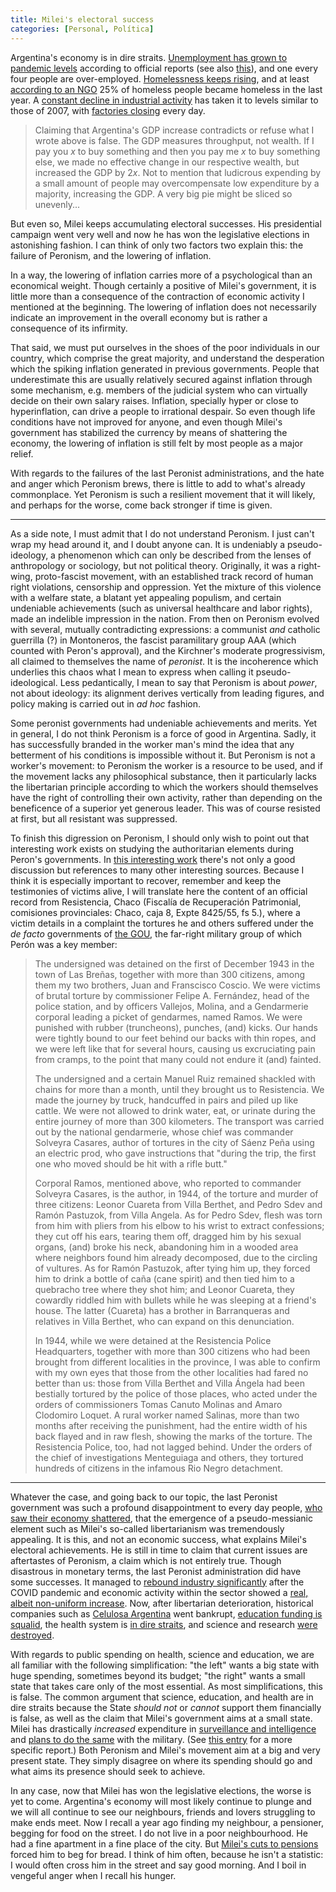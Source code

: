 ```yaml
---
title: Milei's electoral success
categories: [Personal, Política]
---
```


Argentina's economy is in dire straits. [Unemployment has grown to pandemic
levels](https://buenosairesherald.com/economics/unemployment-in-argentina-rises-to-7-9-the-highest-in-four-years)
according to official reports (see also
[this](https://www.batimes.com.ar/news/economy/economic-pick-up-fails-to-filter-through-to-argentinas-job-market.phtml#:~:text=Argentina%27s%20manufacturing%20industry%20also%20showed%20a%20significant%20decline%20%E2%80%93%204%2C162%20less%20jobs%20in%20March%20while%20there%20were%202%2C088%20less%20workers%20in%20agriculture%2C%20livestock%2C%20hunting%20and%20forestry%20and%201%2C185%20less%20in%20education.)),
and one every four people are over-employed. [Homelessness keeps
rising](https://www.reuters.com/world/americas/winter-deepens-misery-argentinas-poor-following-mileis-financial-cuts-2024-06-05/),
and at least [according to an
NGO](https://www.batimes.com.ar/news/argentina/quarter-of-rough-sleepers-in-buenos-aires-city-have-been-on-streets-for-less-than-year.phtml)
25% of homeless people became homeless in the last year. A [constant decline in
industrial
activity](https://www.plenglish.com/news/2025/08/18/argentine-industry-accumulates-four-months-of-decline/)
has taken it to levels similar to those of 2007, with [factories
closing](https://www.wsj.com/world/americas/argentina-is-losing-faith-in-mileis-free-market-revolution-9475ba42?gaa_at=eafs&gaa_n=ASWzDAiVd23n-aagDkO0_iZplWiCwK1tJds1QJDYm5btjrQUty5CRgQBxRwWDMx812I%3D&gaa_ts=68e04c0b&gaa_sig=LQ4yzqi4vT1PrrgyA6_fHONGxzSrvUX8UHyVVZ5tnqD8Z3K0yzIBZpmWeDdSlIPolnATI1blqqRcOV-wM1QBlA%3D%3D)
every day. 

> Claiming that Argentina's GDP increase contradicts or refuse what I wrote
> above is false. The GDP measures throughput, not wealth. If I pay you $x$ to
> buy something and then you pay me $x$ to buy something else, we made no
> effective change in our respective wealth, but increased the GDP by $2x$. Not
> to mention that ludicrous expending by a small amount of people may
> overcompensate low expenditure by a majority, increasing the GDP. A very big
> pie might be sliced so unevenly...


But even so, Milei keeps accumulating electoral successes. His presidential
campaign went very well and now he has won the legislative elections in
astonishing fashion. I can think of only two factors two explain this: the
failure of Peronism, and the lowering of inflation. 

In a way, the lowering of inflation carries more of a psychological than an
economical weight. Though certainly a positive of Milei's government, it is
little more than a consequence of the contraction of economic activity I
mentioned at the beginning. The lowering of inflation does not necessarily
indicate an improvement in the overall economy but is rather a consequence of
its infirmity. 

That said, we must put ourselves in the shoes of the poor individuals in our
country, which comprise the great majority, and understand the desperation which
the spiking inflation generated in previous governments. People that
underestimate this are usually relatively secured against inflation through some
mechanism, e.g. members of the judicial system who can virtually decide on their
own salary raises. Inflation, specially hyper or close to hyperinflation, can
drive a people to irrational despair. So even though life conditions have not
improved for anyone, and even though Milei's government has stabilized the
currency by means of shattering the economy, the lowering of inflation is still
felt by most people as a major relief.

With regards to the failures of the last Peronist administrations, and the hate
and anger which Peronism brews, there is little to add to what's already
commonplace. Yet Peronism is such a resilient movement that it will likely, and
perhaps for the worse, come back stronger if time is given.

---

As a side note, I must admit that I do not understand Peronism. I just can't
wrap my head around it, and I doubt anyone can. It is undeniably a
pseudo-ideology, a phenomenon which can only be described from the lenses of
anthropology or sociology, but not political theory. Originally, it was a
right-wing, proto-fascist movement, with an established track record of human
right violations, censorship and oppression. Yet the mixture of this violence
with a welfare state, a blatant yet appealing populism, and certain undeniable
achievements (such as universal healthcare and labor rights), made an indelible
impression in the nation. From then on Peronism evolved with several, mutually
contradicting expressions: a communist *and* catholic guerrilla (?) in
Montoneros, the fascist paramilitary group AAA (which counted with Peron's
approval), and the Kirchner's moderate progressivism, all claimed to themselves
the name of *peronist*. It is the incoherence which underlies this chaos what I
mean to express when calling it pseudo-ideological. Less pedantically, I mean to
say that Peronism is about *power*, not about ideology: its alignment derives
vertically from leading figures, and policy making is carried out in *ad hoc*
fashion.

Some peronist governments had undeniable achievements and merits. Yet in
general, I do not think Peronism is a force of good in Argentina. Sadly, it has
successfully branded in the worker man's mind the idea that any betterment of
his conditions is impossible without it. But Peronism is not a worker's
movement: to Peronism the worker is a resource to be used, and if the movement
lacks any philosophical substance, then it particularly lacks the libertarian
principle according to which the workers should themselves have the right of
controlling their own activity, rather than depending on the beneficence of a
superior yet generous leader. This was of course resisted at first, but all
resistant was suppressed. 

To finish this digression on Peronism, I should only wish to point out that
interesting work exists on studying the authoritarian elements during Peron's
governments. In [this interesting
work](https://www.criticapenal.com.ar/wp-content/uploads/numero3/cesano.pdf)
there's not only a good discussion but references to many other interesting
sources. Because I think it is especially important to recover, remember and
keep the testimonies of victims alive, I will translate here the content of an
official record from Resistencia, Chaco (Fiscalía de Recuperación Patrimonial,
comisiones provinciales: Chaco, caja 8, Expte 8425/55, fs 5.), where a victim
details in a complaint the tortures he and others suffered under the *de facto*
governments of [the
GOU](https://en.wikipedia.org/wiki/United_Officers%27_Group), the far-right
military group of which Perón was a key member:

>
>The undersigned was detained on the first of December 1943 in the town of Las
>Breñas, together with more than 300 citizens, among them my two brothers, Juan
>and Franscisco Coscio. We were victims of brutal torture by commissioner Felipe
>A. Fernández, head of the police station, and by officers Vallejos, Molina, and
>a Gendarmerie corporal leading a picket of gendarmes, named Ramos. We were
>punished with rubber (truncheons), punches, (and) kicks. Our hands were tightly
>bound to our feet behind our backs with thin ropes, and we were left like that
>for several hours, causing us excruciating pain from cramps, to the point that
>many could not endure it (and) fainted.
>
> The undersigned and a certain Manuel Ruiz remained shackled with chains for
> more than a month, until they brought us to Resistencia. We made the journey
> by truck, handcuffed in pairs and piled up like cattle. We were not allowed to
> drink water, eat, or urinate during the entire journey of more than 300
> kilometers. The transport was carried out by the national gendarmerie, whose
> chief was commander Solveyra Casares, author of tortures in the city of Sáenz
> Peña using an electric prod, who gave instructions that "during the trip, the
> first one who moved should be hit with a rifle butt."
> 
> Corporal Ramos, mentioned above, who reported to commander Solveyra Casares,
> is the author, in 1944, of the torture and murder of three citizens: Leonor
> Cuareta from Villa Berthet, and Pedro Sdev and Ramón Pastuzok, from Villa
> Angela. As for Pedro Sdev, flesh was torn from him with pliers from his elbow
> to his wrist to extract confessions; they cut off his ears, tearing them off,
> dragged him by his sexual organs, (and) broke his neck, abandoning him in a
> wooded area where neighbors found him already decomposed, due to the circling
> of vultures. As for Ramón Pastuzok, after tying him up, they forced him to
> drink a bottle of caña (cane spirit) and then tied him to a quebracho tree
> where they shot him; and Leonor Cuareta, they cowardly riddled him with
> bullets while he was sleeping at a friend's house. The latter (Cuareta) has a
> brother in Barranqueras and relatives in Villa Berthet, who can expand on this
> denunciation.
> 
> In 1944, while we were detained at the Resistencia Police Headquarters,
> together with more than 300 citizens who had been brought from different
> localities in the province, I was able to confirm with my own eyes that those
> from the other localities had fared no better than us: those from Villa
> Berthet and Villa Ángela had been bestially tortured by the police of those
> places, who acted under the orders of commissioners Tomas Canuto Molinas and
> Amaro Clodomiro Loquet. A rural worker named Salinas, more than two months
> after receiving the punishment, had the entire width of his back flayed and in
> raw flesh, showing the marks of the torture. The Resistencia Police, too, had
> not lagged behind. Under the orders of the chief of investigations Menteguiaga
> and others, they tortured hundreds of citizens in the infamous Rio Negro
> detachment.
>

--- 

Whatever the case, and going back to our topic, the last Peronist government was
such a profound disappointment to every day people, [who saw their economy
shattered](https://www.batimes.com.ar/news/economy/argentinas-inflation-hit-211-in-2023-fastest-gain-in-three-decades.phtml),
that the emergence of a pseudo-messianic element such as Milei's so-called
libertarianism was tremendously appealing. It is this, and not an economic
success, what explains Milei's electoral achievements. He is still in time to
claim that current issues are aftertastes of Peronism, a claim which is not
entirely true. Though disastrous in monetary terms, the last Peronist
administration did have some successes. It managed to [rebound industry
significantly](https://www.focus-economics.com/countries/argentina/#:~:text=17.5-,1.9)
after the COVID pandemic and economic activity within the sector showed a [real,
albeit non-uniform
increase](https://www.uia.org.ar/centro-de-estudios/4030/ceu-informe-industrial-no03-2023/).
Now, after libertarian deterioration, historical companies such as [Celulosa
Argentina](https://www.pulpapernews.com/20250903/16968/celulosa-argentina-files-bankruptcy-after-devastating-balance-sheet)
went bankrupt, [education funding is
squalid](https://www.batimes.com.ar/news/argentina/milei-vetoes-state-university-funding-bill-escalating-conflict-with-education-sector.phtml),
the health system is [in dire
straits](https://www.ap.org/news-highlights/spotlights/2025/argentines-reel-from-health-care-cutbacks-as-president-mileis-state-overhaul-mirrors-trumps/),
and science and research [were
destroyed](https://www.batimes.com.ar/news/argentina/mileis-chainsaw-slashes-funds-for-argentinas-science-and-research-institutes.phtml).

With regards to public spending on health, science and education, we are all
familiar with the following simplification: "the left" wants a big state with
huge spending, sometimes beyond its budget; "the right" wants a small state that
takes care only of the most essential. As most simplifications, this is false.
The common argument that science, education, and health are in dire straits
because the State *should not* or *cannot* support them financially is false, as
well as the claim that Milei's government aims at a small state. Milei has
drastically *increased* expenditure in [surveillance and
intelligence](https://www.batimes.com.ar/news/economy/milei-boosts-budget-of-argentinas-intelligence-services-by-73-billion-pesos.phtml)
and [plans to do the
same](https://www.economist.com/the-americas/2024/08/22/javier-milei-is-splurging-on-the-army)
with the military. (See [this
entry](https://slopezpereyra.github.io/2024-12-10-2024Represion/) for a more
specific report.) Both Peronism and Milei's movement aim at a big and very
present state. They simply disagree on where its spending should go and what
aims its presence should seek to achieve. 

In any case, now that Milei has won the legislative elections, the worse is yet
to come. Argentina's economy will most likely continue to plunge and we will all
continue to see our neighbours, friends and lovers struggling to make ends meet.
Now I recall a year ago finding my neighbour, a pensioner, begging for food on
the street. I do not live in a poor neighbourhood. He had a fine apartment in a
fine place of the city. But [Milei's cuts to
pensions](https://www.dw.com/en/argentinas-austerity-cuts-drive-pensioners-onto-the-streets/g-74254531)
forced him to beg for bread. I think of him often, because he isn't a statistic:
I would often cross him in the street and say good morning. And I boil in
vengeful anger when I recall his hunger.






